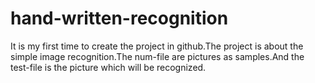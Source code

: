 # hand-written-recognition
It is my first time to create the project in github.The project is about the simple image recognition.The num-file are pictures as samples.And the test-file is the picture which will be recognized.
